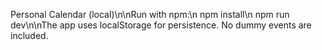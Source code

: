 Personal Calendar (local)\n\nRun with npm:\n  npm install\n  npm run dev\n\nThe app uses localStorage for persistence. No dummy events are included.